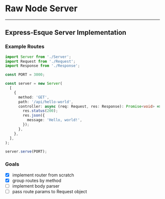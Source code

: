 # Raw Node Server
---

## Express-Esque Server Implementation

### Example Routes

```typescript
import Server from './Server';
import Request from './Request';
import Response from './Response';

const PORT = 3000;

const server = new Server(
  [
    {
      method: 'GET',
      path: '/api/hello-world',
      controller: async (req: Request, res: Response): Promise<void> => {
        res.status(200);
        res.json({
          message: 'Hello, world!',
        });
      },
    },
  ],
);

server.serve(PORT);
```

### Goals
- [x] implement router from scratch
- [x] group routes by method
- [ ] implement body parser
- [ ] pass route params to Request object
